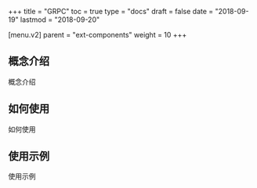 +++
title = "GRPC"
toc = true
type = "docs"
draft = false
date = "2018-09-19"
lastmod = "2018-09-20"

[menu.v2]
  parent = "ext-components"
  weight = 10
+++

## 概念介绍

概念介绍

## 如何使用

如何使用

## 使用示例

使用示例
